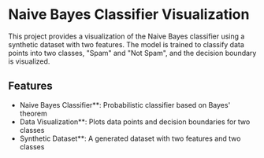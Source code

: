 # Naive Bayes Classifier Visualization

This project provides a visualization of the Naive Bayes classifier using a synthetic dataset with two features. The model is trained to classify data points into two classes, "Spam" and "Not Spam", and the decision boundary is visualized.

## Features

- Naive Bayes Classifier**: Probabilistic classifier based on Bayes' theorem
- Data Visualization**: Plots data points and decision boundaries for two classes
- Synthetic Dataset**: A generated dataset with two features and two classes



